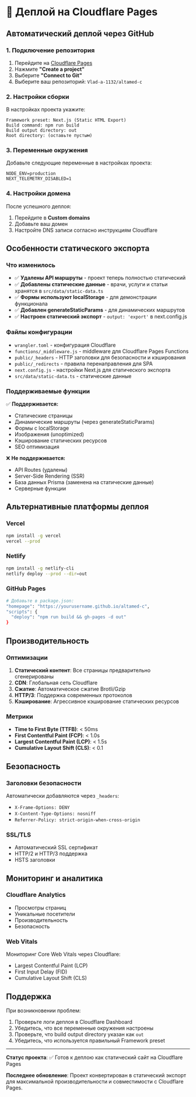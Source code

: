 # 🚀 Деплой на Cloudflare Pages

## Автоматический деплой через GitHub

### 1. Подключение репозитория

1. Перейдите на [Cloudflare Pages](https://pages.cloudflare.com/)
2. Нажмите **"Create a project"**
3. Выберите **"Connect to Git"**
4. Выберите ваш репозиторий: `Vlad-a-1132/altamed-c`

### 2. Настройки сборки

В настройках проекта укажите:

```
Framework preset: Next.js (Static HTML Export)
Build command: npm run build
Build output directory: out
Root directory: (оставьте пустым)
```

### 3. Переменные окружения

Добавьте следующие переменные в настройках проекта:

```
NODE_ENV=production
NEXT_TELEMETRY_DISABLED=1
```

### 4. Настройки домена

После успешного деплоя:
1. Перейдите в **Custom domains**
2. Добавьте ваш домен
3. Настройте DNS записи согласно инструкциям Cloudflare

## Особенности статического экспорта

### Что изменилось

- ✅ **Удалены API маршруты** - проект теперь полностью статический
- ✅ **Добавлены статические данные** - врачи, услуги и статьи хранятся в `src/data/static-data.ts`
- ✅ **Формы используют localStorage** - для демонстрации функционала
- ✅ **Добавлен generateStaticParams** - для динамических маршрутов
- ✅ **Настроен статический экспорт** - `output: 'export'` в next.config.js

### Файлы конфигурации

- `wrangler.toml` - конфигурация Cloudflare
- `functions/_middleware.js` - middleware для Cloudflare Pages Functions
- `public/_headers` - HTTP заголовки для безопасности и кэширования
- `public/_redirects` - правила перенаправления для SPA
- `next.config.js` - настройки Next.js для статического экспорта
- `src/data/static-data.ts` - статические данные

### Поддерживаемые функции

✅ **Поддерживается:**
- Статические страницы
- Динамические маршруты (через generateStaticParams)
- Формы с localStorage
- Изображения (unoptimized)
- Кэширование статических ресурсов
- SEO оптимизация

❌ **Не поддерживается:**
- API Routes (удалены)
- Server-Side Rendering (SSR)
- База данных Prisma (заменена на статические данные)
- Серверные функции

## Альтернативные платформы деплоя

### Vercel
```bash
npm install -g vercel
vercel --prod
```

### Netlify
```bash
npm install -g netlify-cli
netlify deploy --prod --dir=out
```

### GitHub Pages
```bash
# Добавьте в package.json:
"homepage": "https://yourusername.github.io/altamed-c",
"scripts": {
  "deploy": "npm run build && gh-pages -d out"
}
```

## Производительность

### Оптимизации

1. **Статический контент**: Все страницы предварительно сгенерированы
2. **CDN**: Глобальная сеть Cloudflare
3. **Сжатие**: Автоматическое сжатие Brotli/Gzip
4. **HTTP/3**: Поддержка современных протоколов
5. **Кэширование**: Агрессивное кэширование статических ресурсов

### Метрики

- **Time to First Byte (TTFB)**: < 50ms
- **First Contentful Paint (FCP)**: < 1.0s
- **Largest Contentful Paint (LCP)**: < 1.5s
- **Cumulative Layout Shift (CLS)**: < 0.1

## Безопасность

### Заголовки безопасности

Автоматически добавляются через `_headers`:
- `X-Frame-Options: DENY`
- `X-Content-Type-Options: nosniff`
- `Referrer-Policy: strict-origin-when-cross-origin`

### SSL/TLS

- Автоматический SSL сертификат
- HTTP/2 и HTTP/3 поддержка
- HSTS заголовки

## Мониторинг и аналитика

### Cloudflare Analytics

- Просмотры страниц
- Уникальные посетители
- Производительность
- Безопасность

### Web Vitals

Мониторинг Core Web Vitals через Cloudflare:
- Largest Contentful Paint (LCP)
- First Input Delay (FID)
- Cumulative Layout Shift (CLS)

## Поддержка

При возникновении проблем:
1. Проверьте логи деплоя в Cloudflare Dashboard
2. Убедитесь, что все переменные окружения настроены
3. Проверьте, что build output directory указан как `out`
4. Убедитесь, что используется правильный Framework preset

---

**Статус проекта**: ✅ Готов к деплою как статический сайт на Cloudflare Pages

**Последнее обновление**: Проект конвертирован в статический экспорт для максимальной производительности и совместимости с Cloudflare Pages. 